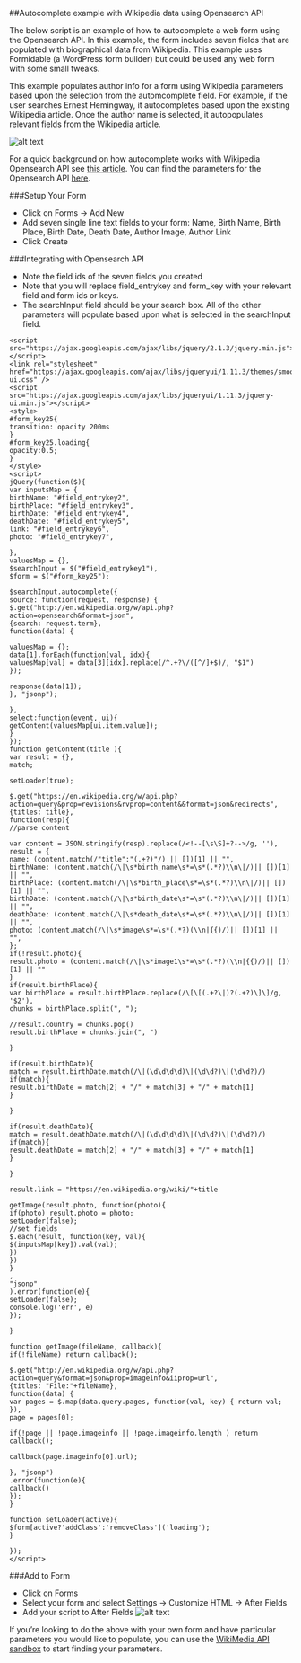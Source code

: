 ##Autocomplete example with Wikipedia data using Opensearch API

The below script is an example of how to autocomplete a web form using the Opensearch API. In this example, the form includes seven fields that are populated with biographical data from Wikipedia. This example uses Formidable (a WordPress form builder) but could be used any web form with some small tweaks.

This example populates author info for a form using Wikipedia parameters based upon the selection from the automcomplete field.  For example, if the user searches Ernest Hemingway, it autocompletes based upon the existing Wikipedia article. Once the author name is selected, it autopopulates relevant fields from the Wikipedia article.

![alt text](http://cdn.digitalborn.org/wp-content/uploads/2016/05/wikipedia_opensearch_api_formidable_integration.gif?0d1a96 "Example of autocomplete")

For a quick background on how autocomplete works with Wikipedia Opensearch API see [this article](http://w3lessons.info/2015/03/01/autocomplete-search-using-wikipedia-api-and-jquery-ui/). You can find the parameters for the Opensearch API [here](https://www.mediawiki.org/wiki/API:Opensearch).

###Setup Your Form
* Click on Forms -> Add New
* Add seven single line text fields to your form: Name, Birth Name, Birth Place, Birth Date, Death Date, Author Image, Author Link
* Click Create

###Integrating with Opensearch API
* Note the field ids of the seven fields you created
* Note that you will replace field_entrykey and form_key with your relevant field and form ids or keys. 
* The searchInput field should be your search box. All of the other parameters will populate based upon what is selected in the searchInput field.

```
<script src="https://ajax.googleapis.com/ajax/libs/jquery/2.1.3/jquery.min.js"></script>
<link rel="stylesheet" href="https://ajax.googleapis.com/ajax/libs/jqueryui/1.11.3/themes/smoothness/jquery-ui.css" />
<script src="https://ajax.googleapis.com/ajax/libs/jqueryui/1.11.3/jquery-ui.min.js"></script>
<style>
#form_key25{
transition: opacity 200ms
}
#form_key25.loading{
opacity:0.5;
}
</style>
<script>
jQuery(function($){
var inputsMap = {
birthName: "#field_entrykey2",
birthPlace: "#field_entrykey3",
birthDate: "#field_entrykey4",
deathDate: "#field_entrykey5",
link: "#field_entrykey6",
photo: "#field_entrykey7",

},
valuesMap = {},
$searchInput = $("#field_entrykey1"),
$form = $("#form_key25");

$searchInput.autocomplete({
source: function(request, response) {
$.get("http://en.wikipedia.org/w/api.php?action=opensearch&format=json",
{search: request.term},
function(data) {

valuesMap = {};
data[1].forEach(function(val, idx){
valuesMap[val] = data[3][idx].replace(/^.+?\/([^/]+$)/, "$1")
});

response(data[1]);
}, "jsonp");

},
select:function(event, ui){
getContent(valuesMap[ui.item.value]);
}
});
function getContent(title ){
var result = {},
match;

setLoader(true);

$.get("https://en.wikipedia.org/w/api.php?action=query&prop=revisions&rvprop=content&&format=json&redirects",
{titles: title},
function(resp){
//parse content

var content = JSON.stringify(resp).replace(/<!--[\s\S]+?-->/g, ''),
result = {
name: (content.match(/"title":"(.+?)"/) || [])[1] || "",
birthName: (content.match(/\|\s*birth_name\s*=\s*(.*?)\\n\|/)|| [])[1] || "",
birthPlace: (content.match(/\|\s*birth_place\s*=\s*(.*?)\\n\|/)|| [])[1] || "",
birthDate: (content.match(/\|\s*birth_date\s*=\s*(.*?)\\n\|/)|| [])[1] || "",
deathDate: (content.match(/\|\s*death_date\s*=\s*(.*?)\\n\|/)|| [])[1] || "",
photo: (content.match(/\|\s*image\s*=\s*(.*?)(\\n|{{)/)|| [])[1] || "",
};
if(!result.photo){
result.photo = (content.match(/\|\s*image1\s*=\s*(.*?)(\\n|{{)/)|| [])[1] || ""
}
if(result.birthPlace){
var birthPlace = result.birthPlace.replace(/\[\[(.+?\|)?(.+?)\]\]/g, '$2'),
chunks = birthPlace.split(", ");

//result.country = chunks.pop()
result.birthPlace = chunks.join(", ")

}

if(result.birthDate){
match = result.birthDate.match(/\|(\d\d\d\d)\|(\d\d?)\|(\d\d?)/)
if(match){
result.birthDate = match[2] + "/" + match[3] + "/" + match[1]
}

}

if(result.deathDate){
match = result.deathDate.match(/\|(\d\d\d\d)\|(\d\d?)\|(\d\d?)/)
if(match){
result.deathDate = match[2] + "/" + match[3] + "/" + match[1]
}

}

result.link = "https://en.wikipedia.org/wiki/"+title

getImage(result.photo, function(photo){
if(photo) result.photo = photo;
setLoader(false);
//set fields
$.each(result, function(key, val){
$(inputsMap[key]).val(val);
})
})
}
,
"jsonp"
).error(function(e){
setLoader(false);
console.log('err', e)
});

}

function getImage(fileName, callback){
if(!fileName) return callback();

$.get("http://en.wikipedia.org/w/api.php?action=query&format=json&prop=imageinfo&iiprop=url",
{titles: "File:"+fileName},
function(data) {
var pages = $.map(data.query.pages, function(val, key) { return val; }),
page = pages[0];

if(!page || !page.imageinfo || !page.imageinfo.length ) return callback();

callback(page.imageinfo[0].url);

}, "jsonp")
.error(function(e){
callback()
});
}

function setLoader(active){
$form[active?'addClass':'removeClass']('loading');
}

});
</script>
```

###Add to Form
* Click on Forms
* Select your form and select Settings -> Customize HTML -> After Fields
* Add your script to After Fields
![alt text](http://cdn.digitalborn.org/wp-content/uploads/2016/05/Screen-Shot-2016-05-01-at-10.36.05-PM-1024x151.png "After Fields")

If you’re looking to do the above with your own form and have particular parameters you would like to populate, you can use the  [WikiMedia API sandbox](https://www.mediawiki.org/wiki/Special:ApiSandbox) to start finding your parameters.
